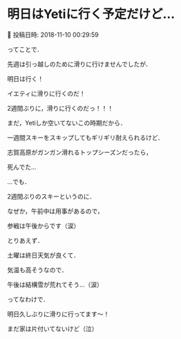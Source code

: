 # 明日はYetiに行く予定だけど…

📅 投稿日時: 2018-11-10 00:29:59

ってことで．


先週は引っ越しのために滑りに行けませんでしたが．


明日は行く！


イエティに滑りに行くのだ！


2週間ぶりに，滑りに行くのだっ！！！





まだ，Yetiしか空いてないこの時期だから．


一週間スキーをスキップしてもギリギリ耐えられるけど．


志賀高原がガンガン滑れるトップシーズンだったら，


死んでた…





…でも．


2週間ぶりのスキーというのに．


なぜか，午前中は用事があるので，


参戦は午後からです（涙）





とりあえず．


土曜は終日天気が良くて．


気温も高そうなので．


午後は結構雪が荒れてそう…（涙）





ってなわけで．


明日久しぶりに滑りに行ってます～！


まだ家は片付いてないけど（泣）

